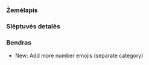 ### Žemėlapis

### Slėptuvės detalės

### Bendras
- New: Add more number emojis (separate category)
